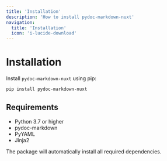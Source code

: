 ```yaml
---
title: 'Installation'
description: 'How to install pydoc-markdown-nuxt'
navigation:
  title: 'Installation' 
  icon: 'i-lucide-download'
---
```


# Installation

Install `pydoc-markdown-nuxt` using pip:

```bash
pip install pydoc-markdown-nuxt
```

## Requirements

- Python 3.7 or higher
- pydoc-markdown
- PyYAML
- Jinja2

The package will automatically install all required dependencies.
